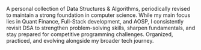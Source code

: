 A personal collection of Data Structures & Algorithms, periodically revised to maintain a strong foundation in computer science. While my main focus lies in Quant Finance, Full-Stack development, and AOSP, I consistently revisit DSA to strengthen problem-solving skills, sharpen fundamentals, and stay prepared for competitive programming challenges. Organized, practiced, and evolving alongside my broader tech journey.
